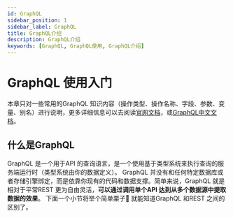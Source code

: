 ```yaml
---
id: GraphQL
sidebar_position: 1
sidebar_label: GraphQL
title: GraphQL介绍
description: GraphQL介绍
keywords: [GraphQL, GraphQL使用, GraphQL介绍]
---
```


# GraphQL 使用入门

本章只对一些常用的GraphQL 知识内容（操作类型、操作名称、字段、参数、变量、别名）进行说明，更多详细信息可以去阅读[官网文档](https://graphql.github.io/learn/queries/)，或[GraphQL中文文档](https://graphql.cn/learn/)。

## 什么是GraphQL

GraphQL 是一个用于API 的查询语言，是一个使用基于类型系统来执行查询的服务端运行时（类型系统由你的数据定义）。
GraphQL 并没有和任何特定数据库或者存储引擎绑定，而是依靠你现有的代码和数据支撑。简单来说，GraphQL 就是相对于平常REST 更为自由灵活，**可以通过调用单个API 达到从多个数据源中提取数据的效果**。
下面一个小节将举个简单栗子🌰 就能知道GraphQL 和REST 之间的区别了。
